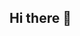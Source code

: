  ## Hi there 👋

<!--
**wonch0314/wonch0314** is a ✨ _special_ ✨ repository because its `README.md` (this file) appears on your GitHub profile.

[![Solved.ac프로필](http://mazassumnida.wtf/api/v2/generate_badge?boj={handle})](https://solved.ac/{handle})

Here are some ideas to get you started:

- 🔭 I’m currently working on ...
- 🌱 I’m currently learning ...
- 👯 I’m looking to collaborate on ...
- 🤔 I’m looking for help with ...
- 💬 Ask me about ...
- 📫 How to reach me: ...
- 😄 Pronouns: ...
- ⚡ Fun fact: ...
-->
